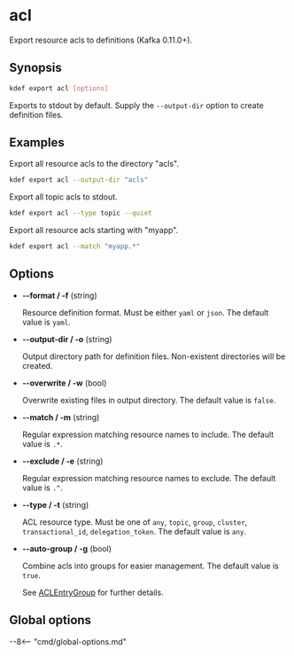 # acl

Export resource acls to definitions (Kafka 0.11.0+).

## Synopsis

```sh
kdef export acl [options]
```

Exports to stdout by default. Supply the `--output-dir` option to create definition files.

## Examples

Export all resource acls to the directory "acls".
```sh
kdef export acl --output-dir "acls"
```

Export all topic acls to stdout.
```sh
kdef export acl --type topic --quiet
```

Export all resource acls starting with "myapp".
```sh
kdef export acl --match "myapp.*"
```

## Options

- **--format / -f** (string)

    Resource definition format. Must be either `yaml` or `json`.
    The default value is `yaml`.

- **--output-dir / -o** (string)

    Output directory path for definition files.
    Non-existent directories will be created.

- **--overwrite / -w** (bool)

    Overwrite existing files in output directory.
    The default value is `false`.

- **--match / -m** (string)

    Regular expression matching resource names to include.
    The default value is `.*`.

- **--exclude / -e** (string)

    Regular expression matching resource names to exclude.
    The default value is `.^`.

- **--type / -t** (string)

    ACL resource type.
    Must be one of `any`, `topic`, `group`, `cluster`, `transactional_id`, `delegation_token`.
    The default value is `any`.

- **--auto-group / -g** (bool)

    Combine acls into groups for easier management.
    The default value is `true`.

    See [ACLEntryGroup](../../../def/acl/#aclentrygroup) for further details.

## Global options

--8<-- "cmd/global-options.md"
